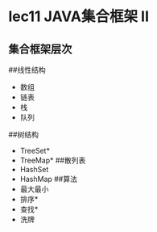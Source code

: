 # lec11 JAVA集合框架 II
## 集合框架层次
##线性结构 
- 数组
- 链表
- 栈
- 队列

##树结构
- TreeSet*
- TreeMap*
##散列表
- HashSet
- HashMap
##算法
- 最大最小
- 排序*
- 查找*
- 洗牌
